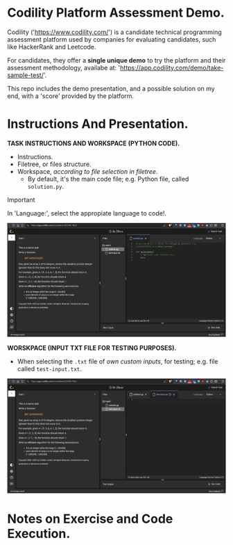# Codility Platform Assessment Demo.

Codility ('<https://www.codility.com/>') is a candidate technical programming assessment platform used by companies for evaluating candidates, such like HackerRank and Leetcode.

For candidates, they offer a **single unique demo** to try the platform and their assessment methodology, availabe at: '<https://app.codility.com/demo/take-sample-test/>'.

This repo includes the demo presentation, and a possible solution on my end, with a 'score' provided by the platform.

# Instructions And Presentation.

**TASK INSTRUCTIONS AND WORKSPACE (PYTHON CODE).**

- Instructions.
- Filetree, or files structure.
- Workspace, *according to file selection in filetree*.
    - By default, it's the main code file; e.g. Python file, called `solution.py`.

> [!IMPORTANT]
> In 'Language:', select the appropiate language to code!.

<img src='rsrcs/imgs/img-codility_platform_demo-01a-instructions_p1.png' width=900>

**WORSKPACE (INPUT TXT FILE FOR TESTING PURPOSES).**

- When selecting the `.txt` file of *own custom inputs*, for testing; e.g. file called `test-input.txt`.

<img src='rsrcs/imgs/img-codility_platform_demo-01b-instructions_p2.png' width=900>

# Notes on Exercise and Code Execution.

